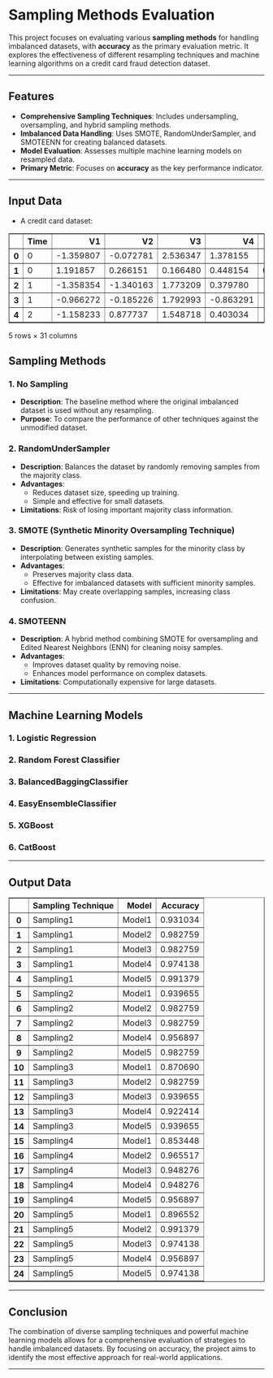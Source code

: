 # Sampling Methods Evaluation

This project focuses on evaluating various **sampling methods** for handling imbalanced datasets, with **accuracy** as the primary evaluation metric. It explores the effectiveness of different resampling techniques and machine learning algorithms on a credit card fraud detection dataset.

---

## Features

- **Comprehensive Sampling Techniques**: Includes undersampling, oversampling, and hybrid sampling methods.
- **Imbalanced Data Handling**: Uses SMOTE, RandomUnderSampler, and SMOTEENN for creating balanced datasets.
- **Model Evaluation**: Assesses multiple machine learning models on resampled data.
- **Primary Metric**: Focuses on **accuracy** as the key performance indicator.

---
## Input Data
- A credit card dataset:
<div>
<table border="1" class="dataframe">
  <thead>
    <tr style="text-align: right;">
      <th></th>
      <th>Time</th>
      <th>V1</th>
      <th>V2</th>
      <th>V3</th>
      <th>V4</th>
      <th>V5</th>
      <th>V6</th>
      <th>V7</th>
      <th>V8</th>
      <th>V9</th>
      <th>...</th>
      <th>V21</th>
      <th>V22</th>
      <th>V23</th>
      <th>V24</th>
      <th>V25</th>
      <th>V26</th>
      <th>V27</th>
      <th>V28</th>
      <th>Amount</th>
      <th>Class</th>
    </tr>
  </thead>
  <tbody>
    <tr>
      <th>0</th>
      <td>0</td>
      <td>-1.359807</td>
      <td>-0.072781</td>
      <td>2.536347</td>
      <td>1.378155</td>
      <td>-0.338321</td>
      <td>0.462388</td>
      <td>0.239599</td>
      <td>0.098698</td>
      <td>0.363787</td>
      <td>...</td>
      <td>-0.018307</td>
      <td>0.277838</td>
      <td>-0.110474</td>
      <td>0.066928</td>
      <td>0.128539</td>
      <td>-0.189115</td>
      <td>0.133558</td>
      <td>-0.021053</td>
      <td>149.62</td>
      <td>0</td>
    </tr>
    <tr>
      <th>1</th>
      <td>0</td>
      <td>1.191857</td>
      <td>0.266151</td>
      <td>0.166480</td>
      <td>0.448154</td>
      <td>0.060018</td>
      <td>-0.082361</td>
      <td>-0.078803</td>
      <td>0.085102</td>
      <td>-0.255425</td>
      <td>...</td>
      <td>-0.225775</td>
      <td>-0.638672</td>
      <td>0.101288</td>
      <td>-0.339846</td>
      <td>0.167170</td>
      <td>0.125895</td>
      <td>-0.008983</td>
      <td>0.014724</td>
      <td>2.69</td>
      <td>1</td>
    </tr>
    <tr>
      <th>2</th>
      <td>1</td>
      <td>-1.358354</td>
      <td>-1.340163</td>
      <td>1.773209</td>
      <td>0.379780</td>
      <td>-0.503198</td>
      <td>1.800499</td>
      <td>0.791461</td>
      <td>0.247676</td>
      <td>-1.514654</td>
      <td>...</td>
      <td>0.247998</td>
      <td>0.771679</td>
      <td>0.909412</td>
      <td>-0.689281</td>
      <td>-0.327642</td>
      <td>-0.139097</td>
      <td>-0.055353</td>
      <td>-0.059752</td>
      <td>378.66</td>
      <td>0</td>
    </tr>
    <tr>
      <th>3</th>
      <td>1</td>
      <td>-0.966272</td>
      <td>-0.185226</td>
      <td>1.792993</td>
      <td>-0.863291</td>
      <td>-0.010309</td>
      <td>1.247203</td>
      <td>0.237609</td>
      <td>0.377436</td>
      <td>-1.387024</td>
      <td>...</td>
      <td>-0.108300</td>
      <td>0.005274</td>
      <td>-0.190321</td>
      <td>-1.175575</td>
      <td>0.647376</td>
      <td>-0.221929</td>
      <td>0.062723</td>
      <td>0.061458</td>
      <td>123.50</td>
      <td>0</td>
    </tr>
    <tr>
      <th>4</th>
      <td>2</td>
      <td>-1.158233</td>
      <td>0.877737</td>
      <td>1.548718</td>
      <td>0.403034</td>
      <td>-0.407193</td>
      <td>0.095921</td>
      <td>0.592941</td>
      <td>-0.270533</td>
      <td>0.817739</td>
      <td>...</td>
      <td>-0.009431</td>
      <td>0.798278</td>
      <td>-0.137458</td>
      <td>0.141267</td>
      <td>-0.206010</td>
      <td>0.502292</td>
      <td>0.219422</td>
      <td>0.215153</td>
      <td>69.99</td>
      <td>0</td>
    </tr>
  </tbody>
</table>
<p>5 rows × 31 columns</p>
</div>

## Sampling Methods

### 1. No Sampling
- **Description**: The baseline method where the original imbalanced dataset is used without any resampling.
- **Purpose**: To compare the performance of other techniques against the unmodified dataset.

### 2. RandomUnderSampler
- **Description**: Balances the dataset by randomly removing samples from the majority class.
- **Advantages**:
  - Reduces dataset size, speeding up training.
  - Simple and effective for small datasets.
- **Limitations**: Risk of losing important majority class information.

### 3. SMOTE (Synthetic Minority Oversampling Technique)
- **Description**: Generates synthetic samples for the minority class by interpolating between existing samples.
- **Advantages**:
  - Preserves majority class data.
  - Effective for imbalanced datasets with sufficient minority samples.
- **Limitations**: May create overlapping samples, increasing class confusion.

### 4. SMOTEENN
- **Description**: A hybrid method combining SMOTE for oversampling and Edited Nearest Neighbors (ENN) for cleaning noisy samples.
- **Advantages**:
  - Improves dataset quality by removing noise.
  - Enhances model performance on complex datasets.
- **Limitations**: Computationally expensive for large datasets.

---

## Machine Learning Models

### 1. Logistic Regression

### 2. Random Forest Classifier

### 3. BalancedBaggingClassifier

### 4. EasyEnsembleClassifier

### 5. XGBoost

### 6. CatBoost
---

## Output Data
<div>
<table border="1" class="dataframe">
  <thead>
    <tr style="text-align: right;">
      <th></th>
      <th>Sampling Technique</th>
      <th>Model</th>
      <th>Accuracy</th>
    </tr>
  </thead>
  <tbody>
    <tr>
      <th>0</th>
      <td>Sampling1</td>
      <td>Model1</td>
      <td>0.931034</td>
    </tr>
    <tr>
      <th>1</th>
      <td>Sampling1</td>
      <td>Model2</td>
      <td>0.982759</td>
    </tr>
    <tr>
      <th>2</th>
      <td>Sampling1</td>
      <td>Model3</td>
      <td>0.982759</td>
    </tr>
    <tr>
      <th>3</th>
      <td>Sampling1</td>
      <td>Model4</td>
      <td>0.974138</td>
    </tr>
    <tr>
      <th>4</th>
      <td>Sampling1</td>
      <td>Model5</td>
      <td>0.991379</td>
    </tr>
    <tr>
      <th>5</th>
      <td>Sampling2</td>
      <td>Model1</td>
      <td>0.939655</td>
    </tr>
    <tr>
      <th>6</th>
      <td>Sampling2</td>
      <td>Model2</td>
      <td>0.982759</td>
    </tr>
    <tr>
      <th>7</th>
      <td>Sampling2</td>
      <td>Model3</td>
      <td>0.982759</td>
    </tr>
    <tr>
      <th>8</th>
      <td>Sampling2</td>
      <td>Model4</td>
      <td>0.956897</td>
    </tr>
    <tr>
      <th>9</th>
      <td>Sampling2</td>
      <td>Model5</td>
      <td>0.982759</td>
    </tr>
    <tr>
      <th>10</th>
      <td>Sampling3</td>
      <td>Model1</td>
      <td>0.870690</td>
    </tr>
    <tr>
      <th>11</th>
      <td>Sampling3</td>
      <td>Model2</td>
      <td>0.982759</td>
    </tr>
    <tr>
      <th>12</th>
      <td>Sampling3</td>
      <td>Model3</td>
      <td>0.939655</td>
    </tr>
    <tr>
      <th>13</th>
      <td>Sampling3</td>
      <td>Model4</td>
      <td>0.922414</td>
    </tr>
    <tr>
      <th>14</th>
      <td>Sampling3</td>
      <td>Model5</td>
      <td>0.939655</td>
    </tr>
    <tr>
      <th>15</th>
      <td>Sampling4</td>
      <td>Model1</td>
      <td>0.853448</td>
    </tr>
    <tr>
      <th>16</th>
      <td>Sampling4</td>
      <td>Model2</td>
      <td>0.965517</td>
    </tr>
    <tr>
      <th>17</th>
      <td>Sampling4</td>
      <td>Model3</td>
      <td>0.948276</td>
    </tr>
    <tr>
      <th>18</th>
      <td>Sampling4</td>
      <td>Model4</td>
      <td>0.948276</td>
    </tr>
    <tr>
      <th>19</th>
      <td>Sampling4</td>
      <td>Model5</td>
      <td>0.956897</td>
    </tr>
    <tr>
      <th>20</th>
      <td>Sampling5</td>
      <td>Model1</td>
      <td>0.896552</td>
    </tr>
    <tr>
      <th>21</th>
      <td>Sampling5</td>
      <td>Model2</td>
      <td>0.991379</td>
    </tr>
    <tr>
      <th>22</th>
      <td>Sampling5</td>
      <td>Model3</td>
      <td>0.974138</td>
    </tr>
    <tr>
      <th>23</th>
      <td>Sampling5</td>
      <td>Model4</td>
      <td>0.956897</td>
    </tr>
    <tr>
      <th>24</th>
      <td>Sampling5</td>
      <td>Model5</td>
      <td>0.974138</td>
    </tr>
  </tbody>
</table>
</div>

---

## Conclusion

The combination of diverse sampling techniques and powerful machine learning models allows for a comprehensive evaluation of strategies to handle imbalanced datasets. By focusing on accuracy, the project aims to identify the most effective approach for real-world applications.

---

